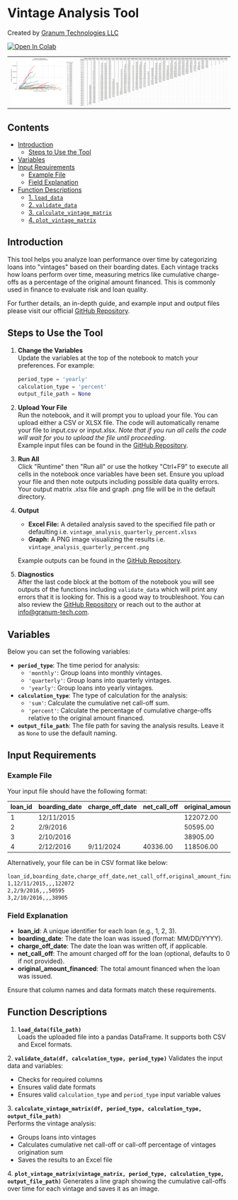 
# **Vintage Analysis Tool**

Created by [Granum Technologies LLC](https://www.granum-tech.com/)  

<a href="https://colab.research.google.com/github/granum-tech/open_finance_library/blob/main/vintage_analysis/src/vintage_analysis.ipynb" target="_parent"><img src="https://colab.research.google.com/assets/colab-badge.svg" alt="Open In Colab"/></a>

<p align="center">
<table>
  <tr>
    <td>
      <img src="https://github.com/granum-tech/open_finance_library/blob/main/vintage_analysis/examples/output/sum/quarterly/vintage_analysis_quarterly_sum.png?raw=true" width="300" alt="Quarterly Percent"/>
    </td>
    <td>
      <img src="https://github.com/granum-tech/open_finance_library/blob/main/vintage_analysis/examples/other/matrix_example_02.jpg?raw=true" width="700" alt="Quarterly Percent"/>
    </td>
  </tr>
</table>
</p>

## **Contents**
- [Introduction](#introduction)
  - [Steps to Use the Tool](#steps-to-use-the-tool)
- [Variables](#variables)
- [Input Requirements](#input-requirements)
  - [Example File](#example-file)
  - [Field Explanation](#field-explanation)
- [Function Descriptions](#function-descriptions)
  - [1. `load_data`](#load-data)
  - [2. `validate_data`](#validate-data)
  - [3. `calculate_vintage_matrix`](#calculate-vintage-matrix)
  - [4. `plot_vintage_matrix`](#plot-vintage-matrix)

<a name="introduction"></a>
## **Introduction**

This tool helps you analyze loan performance over time by categorizing loans into "vintages" based on their boarding dates. Each vintage tracks how loans perform over time, measuring metrics like cumulative charge-offs as a percentage of the original amount financed. This is commonly used in finance to evaluate risk and loan quality.

For further details, an in-depth guide, and example input and output files please visit our official [GitHub Repository](https://github.com/granum-tech/open_finance_library/tree/main/vintage_analysis).

<a name="steps-to-use-the-tool"></a>

## **Steps to Use the Tool**

1. **Change the Variables**  
   Update the variables at the top of the notebook to match your preferences. For example:
   ```python
   period_type = 'yearly'
   calculation_type = 'percent'
   output_file_path = None
2. **Upload Your File**  
   Run the notebook, and it will prompt you to upload your file. You can upload either a CSV or XLSX file. The code will automatically rename your file to input.csv or input.xlsx. *Note that if you run all cells the code will wait for you to upload the file until proceeding*.  
   Example input files can be found in the [GitHub Repository](https://github.com/granum-tech/open_finance_library/tree/main/vintage_analysis/examples/input).
3. **Run All**  
   Click "Runtime" then "Run all" or use the hotkey "Ctrl+F9" to execute all cells in the notebook once variables have been set. Ensure you upload your file and then note outputs including possible data quality errors. Your output matrix .xlsx file and graph .png file will be in the default directory.
4. **Output**  
   - **Excel File:** A detailed analysis saved to the specified file path or defaulting i.e. `vintage_analysis_quarterly_percent.xlsxs`
   - **Graph:** A PNG image visualizing the results i.e. `vintage_analysis_quarterly_percent.png`  

   Example outputs can be found in the [GitHub Repository](https://github.com/granum-tech/open_finance_library/tree/main/vintage_analysis/examples/output).
5. **Diagnostics**  
   After the last code block at the bottom of the notebook you will see outputs of the functions including `validate_data` which will print any errors that it is looking for. This is a good way to troubleshoot. You can also review the [GitHub Repository](https://github.com/granum-tech/open_finance_library/tree/main/vintage_analysis) or reach out to the author at info@granum-tech.com.

<a name="variables"></a>
## **Variables**

Below you can set the following variables:

- **`period_type`**: The time period for analysis:
  - `'monthly'`: Group loans into monthly vintages.
  - `'quarterly'`: Group loans into quarterly vintages.
  - `'yearly'`: Group loans into yearly vintages.
- **`calculation_type`**: The type of calculation for the analysis:
  - `'sum'`: Calculate the cumulative net call-off sum.
  - `'percent'`: Calculate the percentage of cumulative charge-offs relative to the original amount financed.
- **`output_file_path`**: The file path for saving the analysis results. Leave it as `None` to use the default naming.

<a name="input-requirements"></a>
## **Input Requirements**

<a name="example-file"></a>
### **Example File**

Your input file should have the following format:

| loan_id | boarding_date | charge_off_date | net_call_off | original_amount_financed |
|---------|---------------|-----------------|--------------|--------------------------|
| 1       | 12/11/2015    |                 |              | 122072.00               |
| 2       | 2/9/2016      |                 |              | 50595.00                |
| 3       | 2/10/2016     |                 |              | 38905.00                |
| 4       | 2/12/2016     | 9/11/2024       | 40336.00     | 118506.00               |

Alternatively, your file can be in CSV format like below:

```
loan_id,boarding_date,charge_off_date,net_call_off,original_amount_financed  
1,12/11/2015,,,122072  
2,2/9/2016,,,50595  
3,2/10/2016,,,38905
```

<a name="field-explanation"></a>
### **Field Explanation**

- **loan_id**: A unique identifier for each loan (e.g., 1, 2, 3).
- **boarding_date**: The date the loan was issued (format: MM/DD/YYYY).
- **charge_off_date**: The date the loan was written off, if applicable.
- **net_call_off**: The amount charged off for the loan (optional, defaults to 0 if not provided).
- **original_amount_financed**: The total amount financed when the loan was issued.

Ensure that column names and data formats match these requirements.

<a name="function-descriptions"></a>
## **Function Descriptions**

<a name="load-data"></a>
1. **`load_data(file_path)`**  
Loads the uploaded file into a pandas DataFrame. It supports both CSV and Excel formats.

<a name="validate-data"></a>
2. **`validate_data(df, calculation_type, period_type)`**
Validates the input data and variables:
- Checks for required columns
- Ensures valid date formats
- Ensures valid `calculation_type` and `period_type` input variable values

<a name="calculate-vintage-matrix"></a>
3. **`calculate_vintage_matrix(df, period_type, calculation_type, output_file_path)`**  
Performs the vintage analysis:
- Groups loans into vintages
- Calculates cumulative net call-off or call-off percentage of vintages origination sum
- Saves the results to an Excel file

<a name="plot-vintage-matrix"></a>
4. **`plot_vintage_matrix(vintage_matrix, period_type, calculation_type, output_file_path)`**
Generates a line graph showing the cumulative call-offs over time for each vintage and saves it as an image.